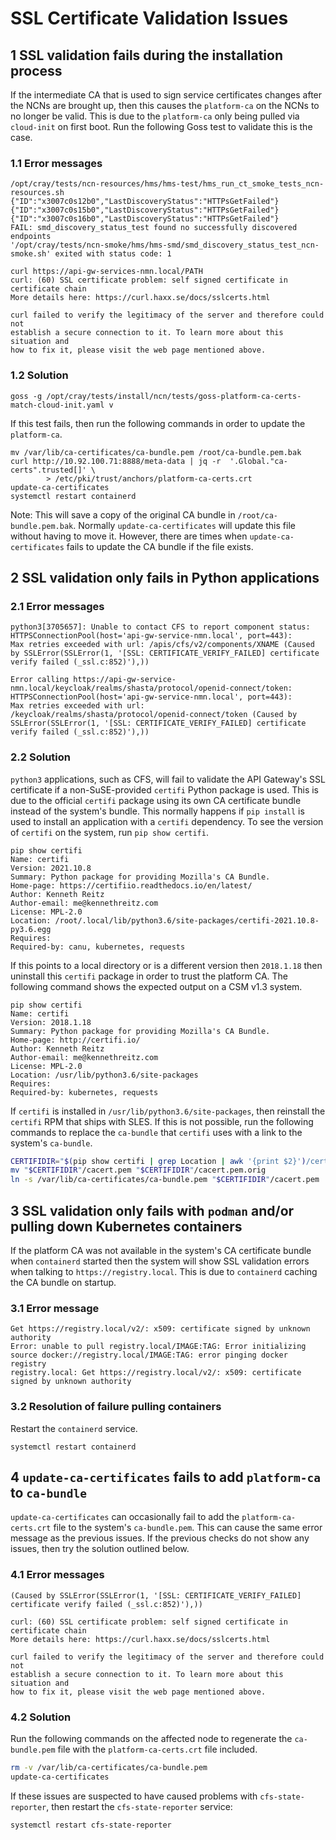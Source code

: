 # SSL Certificate Validation Issues

## 1 SSL validation fails during the installation process

If the intermediate CA that is used to sign service certificates changes after
the NCNs are brought up, then this causes the `platform-ca` on the NCNs to no
longer be valid. This is due to the `platform-ca` only being pulled via `cloud-init`
on first boot. Run the following Goss test to validate this is the case.

### 1.1 Error messages

```console
/opt/cray/tests/ncn-resources/hms/hms-test/hms_run_ct_smoke_tests_ncn-resources.sh
{"ID":"x3007c0s12b0","LastDiscoveryStatus":"HTTPsGetFailed"}
{"ID":"x3007c0s15b0","LastDiscoveryStatus":"HTTPsGetFailed"}
{"ID":"x3007c0s16b0","LastDiscoveryStatus":"HTTPsGetFailed"}
FAIL: smd_discovery_status_test found no successfully discovered endpoints
'/opt/cray/tests/ncn-smoke/hms/hms-smd/smd_discovery_status_test_ncn-smoke.sh' exited with status code: 1
```

```console
curl https://api-gw-services-nmn.local/PATH
curl: (60) SSL certificate problem: self signed certificate in certificate chain
More details here: https://curl.haxx.se/docs/sslcerts.html

curl failed to verify the legitimacy of the server and therefore could not
establish a secure connection to it. To learn more about this situation and
how to fix it, please visit the web page mentioned above.
```

### 1.2 Solution

```console
goss -g /opt/cray/tests/install/ncn/tests/goss-platform-ca-certs-match-cloud-init.yaml v
```

If this test fails, then run the following commands in order to update the `platform-ca`.

```console
mv /var/lib/ca-certificates/ca-bundle.pem /root/ca-bundle.pem.bak
curl http://10.92.100.71:8888/meta-data | jq -r  '.Global."ca-certs".trusted[]' \
        > /etc/pki/trust/anchors/platform-ca-certs.crt
update-ca-certificates
systemctl restart containerd
```

Note: This will save a copy of the original CA bundle in `/root/ca-bundle.pem.bak`.
Normally `update-ca-certificates` will update this file without having to move
it. However, there are times when `update-ca-certificates` fails to update the
CA bundle if the file exists.

## 2 SSL validation only fails in Python applications

### 2.1 Error messages

```text
python3[3705657]: Unable to contact CFS to report component status: HTTPSConnectionPool(host='api-gw-service-nmn.local', port=443):
Max retries exceeded with url: /apis/cfs/v2/components/XNAME (Caused by SSLError(SSLError(1, '[SSL: CERTIFICATE_VERIFY_FAILED] certificate
verify failed (_ssl.c:852)'),))
```

```text
Error calling https://api-gw-service-nmn.local/keycloak/realms/shasta/protocol/openid-connect/token: HTTPSConnectionPool(host='api-gw-service-nmn.local', port=443):
Max retries exceeded with url: /keycloak/realms/shasta/protocol/openid-connect/token (Caused by SSLError(SSLError(1, '[SSL: CERTIFICATE_VERIFY_FAILED] certificate verify failed (_ssl.c:852)'),))
```

### 2.2 Solution

`python3` applications, such as CFS, will fail to validate the API Gateway's SSL
certificate if a non-SuSE-provided `certifi` Python package is used. This is due
to the official `certifi` package using its own CA certificate bundle instead
of the system's bundle. This normally happens if `pip install` is used to
install an application with a `certifi` dependency. To see the version of `certifi`
on the system, run `pip show certifi`.

```console
pip show certifi
Name: certifi
Version: 2021.10.8
Summary: Python package for providing Mozilla's CA Bundle.
Home-page: https://certifiio.readthedocs.io/en/latest/
Author: Kenneth Reitz
Author-email: me@kennethreitz.com
License: MPL-2.0
Location: /root/.local/lib/python3.6/site-packages/certifi-2021.10.8-py3.6.egg
Requires:
Required-by: canu, kubernetes, requests
```

If this points to a local directory or is a different version then `2018.1.18`
then uninstall this `certifi` package in order to trust the
platform CA. The following command shows the expected output on a CSM v1.3
system.

```console
pip show certifi
Name: certifi
Version: 2018.1.18
Summary: Python package for providing Mozilla's CA Bundle.
Home-page: http://certifi.io/
Author: Kenneth Reitz
Author-email: me@kennethreitz.com
License: MPL-2.0
Location: /usr/lib/python3.6/site-packages
Requires:
Required-by: kubernetes, requests
```

If `certifi` is installed in `/usr/lib/python3.6/site-packages`, then
reinstall the `certifi` RPM that ships with SLES. If this is not possible,
run the following commands to replace the `ca-bundle` that `certifi` uses
with a link to the system's `ca-bundle`.

```bash
CERTIFIDIR="$(pip show certifi | grep Location | awk '{print $2}')/certifi"
mv "$CERTIFIDIR"/cacert.pem "$CERTIFIDIR"/cacert.pem.orig
ln -s /var/lib/ca-certificates/ca-bundle.pem "$CERTIFIDIR"/cacert.pem
```

## 3 SSL validation only fails with `podman` and/or pulling down Kubernetes containers

If the platform CA was not available in the system's CA certificate bundle when
`containerd` started then the system will show SSL validation errors when talking
to `https://registry.local`. This is due to `containerd` caching the CA bundle on
startup.

### 3.1 Error message

```text
Get https://registry.local/v2/: x509: certificate signed by unknown authority
Error: unable to pull registry.local/IMAGE:TAG: Error initializing source docker://registry.local/IMAGE:TAG: error pinging docker registry
registry.local: Get https://registry.local/v2/: x509: certificate signed by unknown authority
```

### 3.2 Resolution of failure pulling containers

Restart the `containerd` service.

```console
systemctl restart containerd
```

## 4 `update-ca-certificates` fails to add `platform-ca` to `ca-bundle`

`update-ca-certificates` can occasionally fail to add the `platform-ca-certs.crt`
file to the system's `ca-bundle.pem`. This can cause the same error message as the
previous issues. If the previous checks do not show any issues, then try the
solution outlined below.

### 4.1 Error messages

```text
(Caused by SSLError(SSLError(1, '[SSL: CERTIFICATE_VERIFY_FAILED] certificate verify failed (_ssl.c:852)'),))
```

```text
curl: (60) SSL certificate problem: self signed certificate in certificate chain
More details here: https://curl.haxx.se/docs/sslcerts.html

curl failed to verify the legitimacy of the server and therefore could not
establish a secure connection to it. To learn more about this situation and
how to fix it, please visit the web page mentioned above.
```

### 4.2 Solution

Run the following commands on the affected node to regenerate the `ca-bundle.pem` file with the `platform-ca-certs.crt` file included.

```bash
rm -v /var/lib/ca-certificates/ca-bundle.pem
update-ca-certificates
```

If these issues are suspected to have caused problems with `cfs-state-reporter`, then restart the `cfs-state-reporter` service:

```bash
systemctl restart cfs-state-reporter
```
